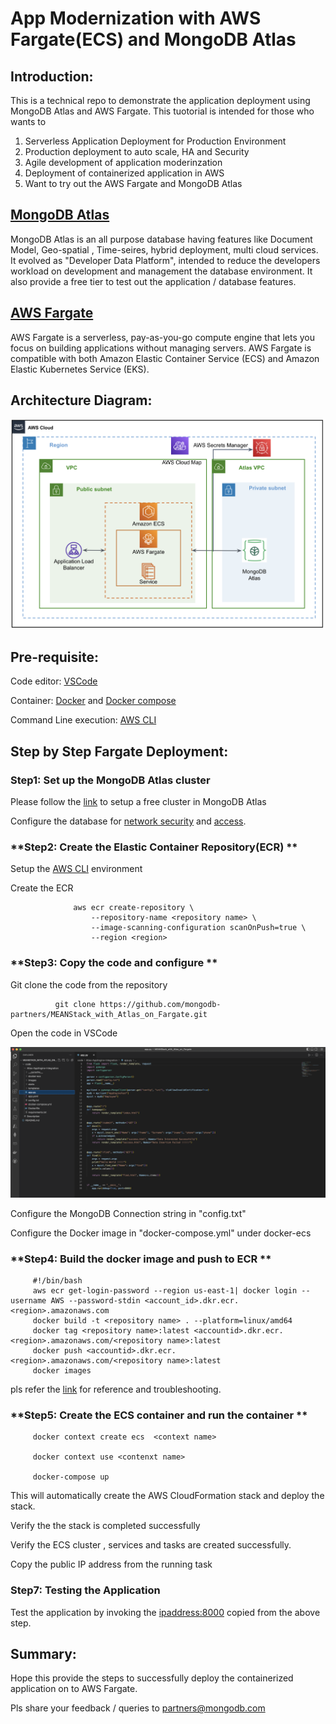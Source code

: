 # App Modernization with AWS Fargate(ECS) and MongoDB Atlas

## Introduction: 
This is a technical repo to demonstrate the application deployment using MongoDB Atlas and AWS Fargate.
This tuotorial is intended for those who wants to
1. Serverless Application Deployment for Production Environment
2. Production deployment to auto scale, HA and Security
3. Agile development of application moderinzation
4. Deployment of containerized application in AWS
5. Want to try out the AWS Fargate and MongoDB Atlas 

## [MongoDB Atlas](https://www.mongodb.com/atlas) 
MongoDB Atlas is an all purpose database having features like Document Model, Geo-spatial , Time-seires, hybrid deployment, multi cloud services.
It evolved as "Developer Data Platform", intended to reduce the developers workload on development and management the database environment.
It also provide a free tier to test out the application / database features.


## [AWS Fargate](https://aws.amazon.com/fargate/)
AWS Fargate is a serverless, pay-as-you-go compute engine that lets you focus on building applications without managing servers. AWS Fargate is compatible with both Amazon Elastic Container Service (ECS) and Amazon Elastic Kubernetes Service (EKS).

## Architecture Diagram:
![AWS Fargate(ECS) with MongoDB Atlas](https://github.com/Babusrinivasan76/fargateintegrationwithatlas/blob/main/images/FargateArchitecture.png)

## Pre-requisite:
Code editor: [VSCode](https://code.visualstudio.com/download)

Container: [Docker](https://docs.docker.com/get-docker/) and  [Docker compose](https://docs.docker.com/compose/install/)

Command Line execution: [AWS CLI](https://docs.aws.amazon.com/cli/latest/userguide/getting-started-quickstart.html)



## Step by Step Fargate Deployment:


### **Step1: Set up the MongoDB Atlas cluster**


Please follow the [link](https://www.mongodb.com/docs/atlas/tutorial/deploy-free-tier-cluster) to setup a free cluster in MongoDB Atlas

Configure the database for [network security](https://www.mongodb.com/docs/atlas/security/add-ip-address-to-list/) and [access](https://www.mongodb.com/docs/atlas/tutorial/create-mongodb-user-for-cluster/).

### **Step2: Create the Elastic Container Repository(ECR)  **  

Setup the [AWS CLI](https://docs.aws.amazon.com/cli/latest/userguide/cli-configure-quickstart.html) environment

Create the ECR 

                  aws ecr create-repository \
                      --repository-name <repository name> \
                      --image-scanning-configuration scanOnPush=true \
                      --region <region>

### **Step3: Copy the code and configure **  

Git clone the code from the repository

              git clone https://github.com/mongodb-partners/MEANStack_with_Atlas_on_Fargate.git

Open the code in VSCode

![](https://github.com/Babusrinivasan76/fargateintegrationwithatlas/blob/main/images/VSCode1.png)

Configure the MongoDB Connection string in "config.txt"



Configure the Docker image in "docker-compose.yml" under docker-ecs


### **Step4: Build the docker image and push to ECR **  
  
         #!/bin/bash
         aws ecr get-login-password --region us-east-1| docker login --username AWS --password-stdin <account_id>.dkr.ecr.<region>.amazonaws.com
         docker build -t <repository name> . --platform=linux/amd64
         docker tag <repository name>:latest <accountid>.dkr.ecr.<region>.amazonaws.com/<repository name>:latest
         docker push <accountid>.dkr.ecr.<region>.amazonaws.com/<repository name>:latest
         docker images
         

pls refer the [link](https://docs.aws.amazon.com/AmazonECR/latest/userguide/getting-started-cli.html) for reference and troubleshooting.

    
### **Step5: Create the ECS container and run the container ** 

         docker context create ecs  <context name>
         
         docker context use <contenxt name>

         docker-compose up


This will automatically create the AWS CloudFormation stack and deploy the stack.

Verify the the stack is completed successfully

Verify the ECS cluster , services and tasks are created successfully.

Copy the public IP address from the running task 



### **Step7: Testing the Application**

Test the application by invoking the <ipaddress:8000> copied from the above step.




## Summary:

 Hope this provide the steps to successfully deploy the containerized application on to AWS Fargate. 

 Pls share your feedback / queries to partners@mongodb.com
